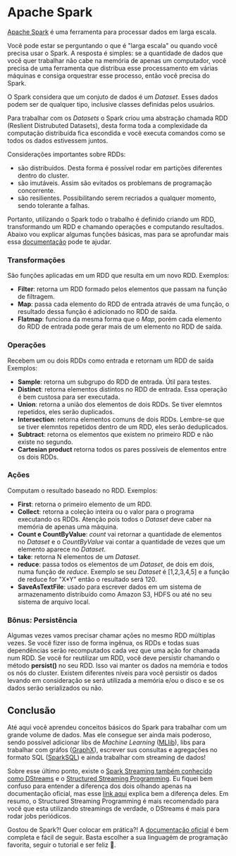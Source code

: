# Apache Spark

[Apache Spark](https://spark.apache.org/) é uma ferramenta para processar dados em larga escala.

Você pode estar se perguntando o que é "larga escala" ou quando você precisa usar o Spark. A resposta é simples: se a quantidade de dados que você quer trabalhar não cabe na memória de apenas um computador, você precisa de uma ferramenta que distribua esse processamento em várias máquinas e consiga orquestrar esse processo, então você precisa do Spark. 

O Spark considera que um conjuto de dados é um *Dataset*. Esses dados podem ser de qualquer tipo, inclusive classes definidas pelos usuários.

Para trabalhar com os *Datasets* o Spark criou uma abstração chamada RDD (Reslient Distrubuted Datasets), desta forma toda a complexidade da computação distribuída fica escondida e você executa comandos como se todos os dados estivessem juntos.

Considerações importantes sobre RDDs:
- são distribuídos. Desta forma é possível rodar em partições diferentes dentro do cluster.
- são imutáveis. Assim são evitados os problemans de programação concorrente.
- são resilientes. Possibilitando serem recriados a qualquer momento, sendo tolerante a falhas.

Portanto, utilizando o Spark todo o trabalho é definido criando um RDD, transformando um RDD e chamando operações e computando resultados. Abaixo vou explicar algumas funções básicas, mas para se aprofundar mais essa [documentação](https://spark.apache.org/docs/latest/rdd-programming-guide.html) pode te ajudar.

### Transformações
São funções aplicadas em um RDD que resulta em um novo RDD.
Exemplos:
- **Filter**: retorna um RDD formado pelos elementos que passam na função de filtragem.
- **Map**: passa cada elemento do RDD de entrada através de uma função, o resultado dessa função é adicionado no RDD de saída.
- **Flatmap**: funciona da mesma forma que o *Map*, porém cada elemento do RDD de entrada pode gerar mais de um elemento no RDD de saída.

### Operações
Recebem um ou dois RDDs como entrada e retornam um RDD de saída
Exemplos:
- **Sample**: retorna um subgrupo do RDD de entrada. Útil para testes.
- **Distinct**: retorna elementos distintos no RDD de entrada. Essa operação é bem custosa para ser executada.
- **Union**: retorna a união dos elementos de dois RDDs. Se tiver elemntos repetidos, eles serão duplicados.
- **Intersection**: retorna elementos comuns de dois RDDs. Lembre-se que se tiver elemntos repetidos dentro de um RDD, eles serão deduplicados.
- **Subtract**: retorna os elementos que existem no primeiro RDD e não existe no segundo.
- **Cartesian product** retorna todos os pares possíveis de elementos entre os dois RDDs.

### Ações
Computam o resultado baseado no RDD.
Exemplos:
- **First**: retorna o primeiro elemento de um RDD.
- **Collect**: retorna a coleção inteira ou o valor para o programa executando os RDDs. Atenção pois todos o *Dataset* deve caber na memória de apenas uma máquina.
- **Count e CountByValue**: *count* vai retornar a quantidade de elementos no *Dataset* e o *CountByValue* vai contar a quantidade de vezes que um elemento aparece no *Dataset*.
- **take**: retorna N elementos de um *Dataset*.
- **reduce**: passa todos os elementos de um *Dataset*, de dois em dois, numa função de *reduce*. Exemplo se seu *Dataset* é [1,2,3,4,5] e a função de reduce for "X*Y" então o resultado será 120. 
- **SaveAsTextFile**: usado para escrever dados em um sistema de armazenamento distribuído como Amazon S3, HDFS ou até no seu sistema de arquivo local.

### Bônus: Persistência
Algumas vezes vamos precisar chamar ações no mesmo RDD múltiplas vezes. Se você fizer isso de forma ingênua, os RDDs e todas suas dependências serão recomputados cada vez que uma ação for chamada num RDD. Se você for reutilizar um RDD, você deve persistir chamando o método **persist()** no seu RDD. Isso vai manter os dados na memória e todos os nós do cluster. Existem diferentes níveis para você persistir os dados levando em consideração se será utilizada a memória e/ou o disco e se os dados serão serializados ou não.


## Conclusão
Até aqui você aprendeu conceitos básicos do Spark para trabalhar com um grande volume de dados. Mas ele consegue ser ainda mais poderoso, sendo possível adicionar libs de *Machine Learning* ([MLlib](https://spark.apache.org/docs/latest/ml-guide.html)), libs para trabalhar com gráfos ([GraphX](https://spark.apache.org/docs/latest/graphx-programming-guide.html)), escrever sus consultas e agregações no formato SQL ([SparkSQL](https://spark.apache.org/docs/latest/sql-programming-guide.html)) e ainda trabalhar com streaming de dados!

Sobre esse último ponto, existe o [Spark Streaming também conhecido como DStreams](https://spark.apache.org/docs/latest/streaming-programming-guide.html) e o [Structured Streaming Programming](https://spark.apache.org/docs/latest/structured-streaming-programming-guide.html). Eu fiquei bem confuso para entender a diferença dos dois olhando apenas na documentação oficial, mas esse [link aqui](https://blog.knoldus.com/spark-streaming-vs-structured-streaming/) explica bem a diferença deles. Em resumo, o Structured Streaming Programming é mais recomendado para você que esta utilizando streamings de verdade, o DStreams é mais para rodar jobs periódicos.

Gostou de Spark?! Quer colocar em prática?! A [documentação oficial](https://spark.apache.org/docs/latest/quick-start.html) é bem completa e fácil de seguir. Basta escolher a sua linguagém de programação favorita, seguir o tutorial e ser feliz 🙂.

